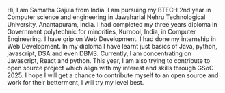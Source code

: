 Hi,
I am Samatha Gajula from India.
I am pursuing my BTECH 2nd year in Computer science and engineering in Jawaharlal Nehru Technological University,
Anantapuram, India.
I had completed my three years diploma in Government polytechnic for minorities, Kurnool, India, in Computer Engineering.
I have grip on Web Development. I had done my internship in Web Development.
In my diploma I have learnt just basics of Java, python, javascript, DSA and even DBMS.
Currently, I am concentrating on Javascript, React and python.
This year, I am also trying to contribute to open source project which align with my interest and skills through GSoC 2025.
I hope I will get a chance to contribute myself to an open source and work for their betterment, I will try my level best.
<!---
GajulaSamatha/GajulaSamatha is a ✨ special ✨ repository because its `README.md` (this file) appears on your GitHub profile.
You can click the Preview link to take a look at your changes.
--->
